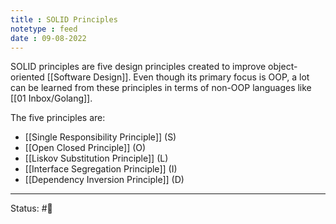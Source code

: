 ```yaml
---
title : SOLID Principles
notetype : feed
date : 09-08-2022
---
```


SOLID principles are five design principles created to improve object-oriented [[Software Design]]. Even though its primary focus is OOP, a lot can be learned from these principles in terms of non-OOP languages like [[01 Inbox/Golang]].

The five principles are:
- [[Single Responsibility Principle]] (S)
- [[Open Closed Principle]] (O)
- [[Liskov Substitution Principle]] (L)
- [[Interface Segregation Principle]] (I)
- [[Dependency Inversion Principle]] (D)


-----

Status: #🌱 

